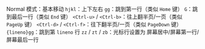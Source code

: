 Normal 模式：基本移动
`hjkl`：上下左右
`gg`：跳到第一行（类似  `Home`  键）
`G`：跳到最后一行（类似  `End`  键）
`<Ctrl-u>` / `<Ctrl-b>`：往上翻半⻚/一⻚（类似  `PageUp`  键）
`<Ctrl-d>` / `<Ctrl-f>`：往下翻半⻚/一⻚（类似  `PageDown`  键）
`{lineno}gg`：跳到第  `lineno`  行
`zz` / `zt` / `zb`：光标行设置为 屏幕居中/屏幕第一行/屏幕最后一行